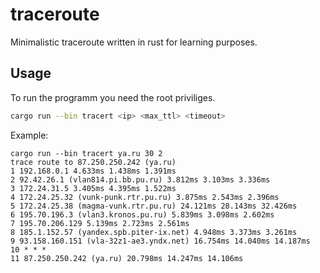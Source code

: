 # traceroute
Minimalistic traceroute written in rust for learning purposes.

## Usage
To run the programm you need the root priviliges.
```bash
cargo run --bin tracert <ip> <max_ttl> <timeout>
```
Example: 

```
cargo run --bin tracert ya.ru 30 2
trace route to 87.250.250.242 (ya.ru)
1 192.168.0.1 4.633ms 1.438ms 1.391ms 
2 92.42.26.1 (vlan814.pi.bb.pu.ru) 3.812ms 3.103ms 3.336ms 
3 172.24.31.5 3.405ms 4.395ms 1.522ms 
4 172.24.25.32 (vunk-punk.rtr.pu.ru) 3.875ms 2.543ms 2.396ms 
5 172.24.25.38 (magma-vunk.rtr.pu.ru) 24.121ms 28.143ms 32.426ms 
6 195.70.196.3 (vlan3.kronos.pu.ru) 5.839ms 3.098ms 2.602ms 
7 195.70.206.129 5.139ms 2.723ms 2.561ms 
8 185.1.152.57 (yandex.spb.piter-ix.net) 4.948ms 3.373ms 3.261ms 
9 93.158.160.151 (vla-32z1-ae3.yndx.net) 16.754ms 14.040ms 14.187ms 
10 * * * 
11 87.250.250.242 (ya.ru) 20.798ms 14.247ms 14.106ms 
```
